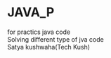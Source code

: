 # JAVA_P
for practics java code
<br>
Solving different type of jva code
<br>
Satya kushwaha(Tech Kush)
